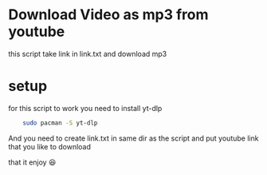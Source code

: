 # Download Video as mp3 from youtube
this script take link in link.txt and download mp3 

# setup
for this script to work you need to install yt-dlp

```bash 
    sudo pacman -S yt-dlp
```
And you need to create link.txt in same dir as the script and put youtube link that you like to download 

that it enjoy 😆
